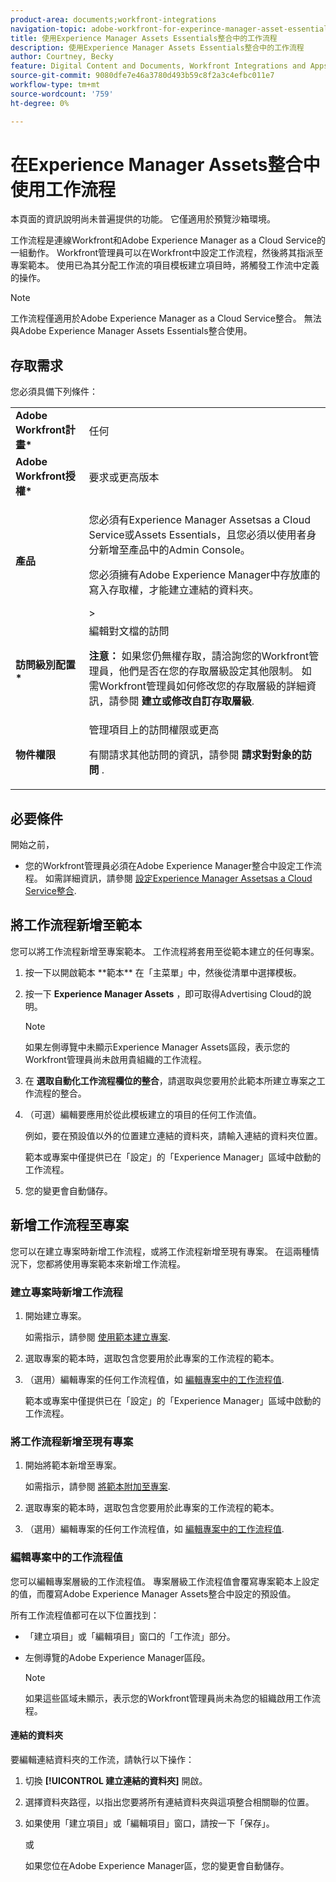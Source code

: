 ```yaml
---
product-area: documents;workfront-integrations
navigation-topic: adobe-workfront-for-experince-manager-asset-essentials
title: 使用Experience Manager Assets Essentials整合中的工作流程
description: 使用Experience Manager Assets Essentials整合中的工作流程
author: Courtney, Becky
feature: Digital Content and Documents, Workfront Integrations and Apps
source-git-commit: 9080dfe7e46a3780d493b59c8f2a3c4efbc011e7
workflow-type: tm+mt
source-wordcount: '759'
ht-degree: 0%

---
```


# 在Experience Manager Assets整合中使用工作流程

<span class="preview">本頁面的資訊說明尚未普遍提供的功能。 它僅適用於預覽沙箱環境。</span>

工作流程是連線Workfront和Adobe Experience Manager as a Cloud Service的一組動作。 Workfront管理員可以在Workfront中設定工作流程，然後將其指派至專案範本。 使用已為其分配工作流的項目模板建立項目時，將觸發工作流中定義的操作。

>[!NOTE]
>
>工作流程僅適用於Adobe Experience Manager as a Cloud Service整合。 無法與Adobe Experience Manager Assets Essentials整合使用。


## 存取需求

您必須具備下列條件：

<table>
  <tr>
   <td><strong>Adobe Workfront計畫*</strong>
   </td>
   <td>任何
   </td>
  </tr>
  <tr>
   <td><strong>Adobe Workfront授權*</strong>
   </td>
   <td>要求或更高版本
   </td>
  </tr>
  <tr>
   <td><strong>產品</strong>
   </td>
   <td><p>您必須有Experience Manager Assetsas a Cloud Service或Assets Essentials，且您必須以使用者身分新增至產品中的Admin Console。</p><p>您必須擁有Adobe Experience Manager中存放庫的寫入存取權，才能建立連結的資料夾。</p>&gt;
   </td>
  </tr>
  <tr>
   <td><strong>訪問級別配置*</strong>
   </td>
   <td>編輯對文檔的訪問
<p>
<strong>注意： </strong>如果您仍無權存取，請洽詢您的Workfront管理員，他們是否在您的存取層級設定其他限制。 如需Workfront管理員如何修改您的存取層級的詳細資訊，請參閱 <strong>建立或修改自訂存取層級</strong>.
   </td>
  </tr>
  <tr>
   <td><strong>物件權限</strong>
   </td>
   <td>管理項目上的訪問權限或更高 
<p>
有關請求其他訪問的資訊，請參閱 <strong>請求對對象的訪問 </strong>.
   </td>
  </tr>
</table>

## 必要條件

開始之前，

* 您的Workfront管理員必須在Adobe Experience Manager整合中設定工作流程。 如需詳細資訊，請參閱 [設定Experience Manager Assetsas a Cloud Service整合](../../administration-and-setup/configure-integrations/configure-aacs-integration.md#set-up-workflows-optional).

## 將工作流程新增至範本

您可以將工作流程新增至專案範本。 工作流程將套用至從範本建立的任何專案。

1. <!-- main menu snippet??--> 按一下以開啟範本 **範本** 在「主菜單」中，然後從清單中選擇模板。
1. 按一下 **Experience Manager Assets** ，即可取得Advertising Cloud的說明。

   >[!NOTE]
   >
   >如果左側導覽中未顯示Experience Manager Assets區段，表示您的Workfront管理員尚未啟用貴組織的工作流程。 <!--Is this right?-->

1. 在 **選取自動化工作流程欄位的整合**，請選取與您要用於此範本所建立專案之工作流程的整合。
1. （可選）編輯要應用於從此模板建立的項目的任何工作流值。

   例如，要在預設值以外的位置建立連結的資料夾，請輸入連結的資料夾位置。

   範本或專案中僅提供已在「設定」的「Experience Manager」區域中啟動的工作流程。

1. 您的變更會自動儲存。 <!-- do they though??-->

## 新增工作流程至專案

您可以在建立專案時新增工作流程，或將工作流程新增至現有專案。 在這兩種情況下，您都將使用專案範本來新增工作流程。

### 建立專案時新增工作流程

1. 開始建立專案。

   如需指示，請參閱 [使用範本建立專案](/help/quicksilver/manage-work/projects/create-projects/create-project-from-template.md).

1. 選取專案的範本時，選取包含您要用於此專案的工作流程的範本。
1. （選用）編輯專案的任何工作流程值，如 [編輯專案中的工作流程值](#edit-workflow-values-in-a-project).

   範本或專案中僅提供已在「設定」的「Experience Manager」區域中啟動的工作流程。


### 將工作流程新增至現有專案

1. 開始將範本新增至專案。

   如需指示，請參閱 [將範本附加至專案](/help/quicksilver/manage-work/projects/create-and-manage-templates/attach-template-to-project.md).

1. 選取專案的範本時，選取包含您要用於此專案的工作流程的範本。
1. （選用）編輯專案的任何工作流程值，如 [編輯專案中的工作流程值](#edit-workflow-values-in-a-project).

### 編輯專案中的工作流程值

您可以編輯專案層級的工作流程值。 專案層級工作流程值會覆寫專案範本上設定的值，而覆寫Adobe Experience Manager Assets整合中設定的預設值。

所有工作流程值都可在以下位置找到：

* 「建立項目」或「編輯項目」窗口的「工作流」部分。
* 左側導覽的Adobe Experience Manager區段。


   >[!NOTE]
   >
   >如果這些區域未顯示，表示您的Workfront管理員尚未為您的組織啟用工作流程。

#### 連結的資料夾

要編輯連結資料夾的工作流，請執行以下操作：

1. 切換 **[!UICONTROL 建立連結的資料夾]** 開啟。
1. 選擇資料夾路徑，以指出您要將所有連結資料夾與這項整合相關聯的位置。
1. 如果使用「建立項目」或「編輯項目」窗口，請按一下「保存」。

   或

   如果您位在Adobe Experience Manager區，您的變更會自動儲存。 <!--Do they though?-->

